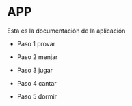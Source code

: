 # APP
Esta es la documentación de la aplicación

- Paso 1
 provar

 - Paso 2
 menjar

 - Paso 3
jugar

 - Paso 4
cantar

 - Paso 5
dormir


 
